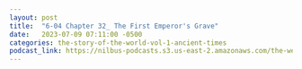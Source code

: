 ```yaml
---
layout: post
title:  "6-04 Chapter 32_ The First Emperor's Grave"
date:   2023-07-09 07:11:00 -0500
categories: the-story-of-the-world-vol-1-ancient-times
podcast_link: https://nilbus-podcasts.s3.us-east-2.amazonaws.com/the-well-trained-mind/The%20Story%20of%20the%20World%20Vol.%201%20Ancient%20Times/6-04%20Chapter%2032_%20The%20First%20Emperor's%20Grave.mp3
---
```

